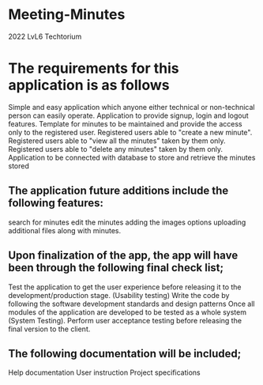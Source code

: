# Meeting-Minutes
2022 LvL6 Techtorium

<h1>The requirements for this application is as follows</h1>

Simple and easy application which anyone either technical or non-technical person can easily operate.
Application to provide signup, login and logout features.
Template for minutes to be maintained and provide the access only to the registered user.
Registered users able to "create a new minute".
Registered users able to "view all the minutes" taken by them only.
Registered users able to "delete any minutes" taken by them only.
Application to be connected with database to store and retrieve the minutes stored

<h2>The application future additions include the following features:</h2>
search for minutes
edit the minutes
adding the images options
uploading additional files along with minutes.

<h2>Upon finalization of the app, the app will have been through the following final check list;</h2>
Test the application to get the user experience before releasing it to the development/production stage. (Usability testing)
Write the code by following the software development standards and design patterns
Once all modules of the application are developed to be tested as a whole system (System Testing).
Perform user acceptance testing before releasing the final version to the client.

<h2>The following documentation will be included;</h2>
Help documentation
User instruction
Project specifications
